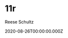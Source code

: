 ---
title: 11r
github: https://github.com/reeseschultz/11r
demo: https://reeseschultz.github.io/11r/
author: Reese Schultz
date: 2020-08-26T00:00:00.000Z
ssg:
  - Eleventy
cms:
  - Markdown
css:
  - Tailwind
category:
  - Blog
description: >-
  A blog template and theme using 11ty, TailwindCSS, Rollup, Prism syntax
  highlighting, etc.
draft: false
publish_date: '2020-08-25T22:40:53Z'
update_date: '2022-06-24T15:21:40Z'
github_star: 136
github_fork: 30
---